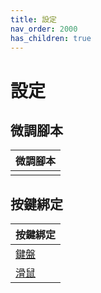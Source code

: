 ```yaml
---
title: 設定
nav_order: 2000
has_children: true
---
```



# 設定


## 微調腳本

| 微調腳本 |
| --- |
|  |


## 按鍵綁定

| 按鍵綁定 |
| --- |
| [鍵盤](https://samwhelp.github.io/note-about-budgie/read/config/keybind.html) |
| [滑鼠](https://samwhelp.github.io/note-about-budgie/read/config/mousebind.html) |
